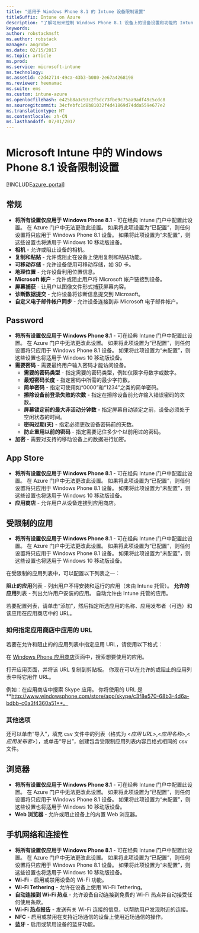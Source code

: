 ```yaml
---
title: "适用于 Windows Phone 8.1 的 Intune 设备限制设置"
titleSuffix: Intune on Azure
description: "了解可用来控制 Windows Phone 8.1 设备上的设备设置和功能的 Intune 设置。"
keywords: 
author: robstackmsft
ms.author: robstack
manager: angrobe
ms.date: 02/15/2017
ms.topic: article
ms.prod: 
ms.service: microsoft-intune
ms.technology: 
ms.assetid: c2d42714-49ca-43b3-b080-2e67a4268198
ms.reviewer: heenamac
ms.suite: ems
ms.custom: intune-azure
ms.openlocfilehash: e425b8a3c93c2f5dc73fbe9c75aa9adf49c5cdc8
ms.sourcegitcommit: 34cfebfc1d8b81032f4d41869d74dda559e677e2
ms.translationtype: HT
ms.contentlocale: zh-CN
ms.lasthandoff: 07/01/2017
---
```

# <a name="windows-phone-81-device-restriction-settings-in-microsoft-intune"></a>Microsoft Intune 中的 Windows Phone 8.1 设备限制设置

[!INCLUDE[azure_portal](./includes/azure_portal.md)]

## <a name="general"></a>常规
-   **将所有设置仅应用于 Windows Phone 8.1** - 可在经典 Intune 门户中配置此设置。 在 Azure 门户中无法更改此设置。 如果将此项设置为“已配置”，则任何设置将只应用于 Windows Phone 8.1 设备。 如果将此项设置为“未配置”，则这些设置也将适用于 Windows 10 移动版设备。
-   **相机** - 允许或阻止设备的相机。
-   **复制和粘贴** - 允许或阻止在设备上使用复制和粘贴功能。
-   **可移动存储** - 允许设备使用可移动存储，如 SD 卡。
-   **地理位置** - 允许设备利用位置信息。
-   **Microsoft 帐户** - 允许或阻止用户将 Microsoft 帐户链接到设备。
-   **屏幕捕获** - 让用户以图像文件形式捕获屏幕内容。
-   **诊断数据提交** - 允许设备将诊断信息提交到 Microsoft。
-   **自定义电子邮件帐户同步** - 允许设备连接到非 Microsoft 电子邮件帐户。

## <a name="password"></a>Password
-   **将所有设置仅应用于 Windows Phone 8.1** - 可在经典 Intune 门户中配置此设置。 在 Azure 门户中无法更改此设置。 如果将此项设置为“已配置”，则任何设置将只应用于 Windows Phone 8.1 设备。 如果将此项设置为“未配置”，则这些设置也将适用于 Windows 10 移动版设备。
-   **需要密码** - 需要最终用户输入密码才能访问设备。
    -   **需要的密码类型** - 指定需要的密码类型，例如仅限字母数字或数字。
    -   **最短密码长度** - 指定密码中所需的最少字符数。
    -   **简单密码** - 指定可使用如“0000”和“1234”之类的简单密码。
    -   **擦除设备前登录失败的次数** - 指定在擦除设备前允许输入错误密码的次数。
    -   **屏幕锁定前的最大非活动分钟数** - 指定屏幕自动锁定之前，设备必须处于空闲状态的时间。
    -   **密码过期(天)** - 指定必须更改设备密码前的天数。
    -   **防止重用以前的密码** - 指定需要记住多少个以前用过的密码。
-   **加密** - 需要对支持的移动设备上的数据进行加密。

## <a name="app-store"></a>App Store
-   **将所有设置仅应用于 Windows Phone 8.1** - 可在经典 Intune 门户中配置此设置。 在 Azure 门户中无法更改此设置。 如果将此项设置为“已配置”，则任何设置将只应用于 Windows Phone 8.1 设备。 如果将此项设置为“未配置”，则这些设置也将适用于 Windows 10 移动版设备。
-   **应用商店** - 允许用户从设备连接到应用商店。

## <a name="restricted-apps"></a>受限制的应用

-   **将所有设置仅应用于 Windows Phone 8.1** - 可在经典 Intune 门户中配置此设置。 在 Azure 门户中无法更改此设置。 如果将此项设置为“已配置”，则任何设置将只应用于 Windows Phone 8.1 设备。 如果将此项设置为“未配置”，则这些设置也将适用于 Windows 10 移动版设备。

在受限制的应用列表中，可以配置以下列表之一：

**阻止的应用**列表 - 列出用户不得安装和运行的应用（未由 Intune 托管）。
**允许的应用**列表 - 列出允许用户安装的应用。 自动允许由 Intune 托管的应用。

若要配置列表，请单击“添加”，然后指定所选应用的名称、应用发布者（可选）和该应用在应用商店中的 URL。

### <a name="how-to-specify-the-url-to-an-app-in-the-store"></a>如何指定应用商店中应用的 URL

若要在允许和阻止的的应用列表中指定应用 URL，请使用以下格式：

在 [Windows Phone 应用商店](https://www.microsoft.com/store/apps/windows-phone)页面中，搜索想要使用的应用。

打开应用页面，并将该 URL 复制到剪贴板。 你现在可以在允许的或阻止的应用列表中将它用作 URL。

例如：在应用商店中搜索 Skype 应用。 你将使用的 URL 是 **http://www.windowsphone.com/store/app/skype/c3f8e570-68b3-4d6a-bdbb-c0a3f4360a51**。



### <a name="additional-options"></a>其他选项

还可以单击“导入”，填充 csv 文件中的列表（格式为 <*应用 URL*>,<*应用名称*>,<*应用发布者*>），或单击“导出”，创建包含受限制应用列表内容且格式相同的 csv 文件。


## <a name="browser"></a>浏览器
-   **将所有设置仅应用于 Windows Phone 8.1** - 可在经典 Intune 门户中配置此设置。 在 Azure 门户中无法更改此设置。 如果将此项设置为“已配置”，则任何设置将只应用于 Windows Phone 8.1 设备。 如果将此项设置为“未配置”，则这些设置也将适用于 Windows 10 移动版设备。
-   **Web 浏览器** - 允许或阻止设备上的内置 Web 浏览器。

## <a name="cellular-and-connectivity"></a>手机网络和连接性
-   **将所有设置仅应用于 Windows Phone 8.1** - 可在经典 Intune 门户中配置此设置。 在 Azure 门户中无法更改此设置。 如果将此项设置为“已配置”，则任何设置将只应用于 Windows Phone 8.1 设备。 如果将此项设置为“未配置”，则这些设置也将适用于 Windows 10 移动版设备。
-   **Wi-Fi** - 启用或禁用设备的 Wi-Fi 功能。
-   **Wi-Fi Tethering** - 允许在设备上使用 Wi-Fi Tethering。
-   **自动连接到 Wi-Fi 热点** - 允许设备自动连接到免费的 Wi-Fi 热点并自动接受任何使用条款。
-   **Wi-Fi 热点报告** - 发送有关 Wi-Fi 连接的信息，以帮助用户发现附近的连接。
-   **NFC** - 启用或禁用在支持近场通信的设备上使用近场通信的操作。
-   **蓝牙** - 启用或禁用设备的蓝牙功能。
